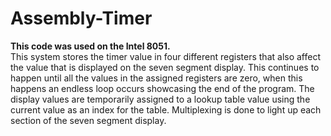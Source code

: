 # Assembly-Timer
<b>This code was used on the Intel 8051.<br></b>
This system stores the timer value in four different registers that also affect the value that is
displayed on the seven segment display. This continues to happen until all the values in the assigned registers are 
zero, when this happens an endless loop occurs showcasing the end of the program. The display values are temporarily 
assigned to a lookup table value using the current value as an index for the table. Multiplexing is done to light up each
section of the seven segment display.

